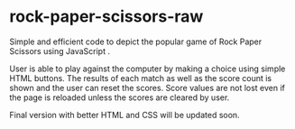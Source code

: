 # rock-paper-scissors-raw
Simple and efficient code to depict the popular game of Rock Paper Scissors using JavaScript . 

User is able to play against the computer by making a choice using simple HTML buttons.
The results of each match as well as the score count is shown and the user can reset the scores.
Score values are not lost even if the page is reloaded unless the scores are cleared by user.

Final version with better HTML and CSS will be updated soon.
